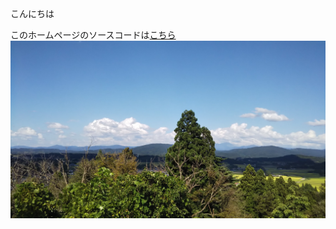 こんにちは

このホームページのソースコードは[こちら](https://github.com//whitesun000/SamplePages/)
![景色の画像](./kesiki1.jpg)



